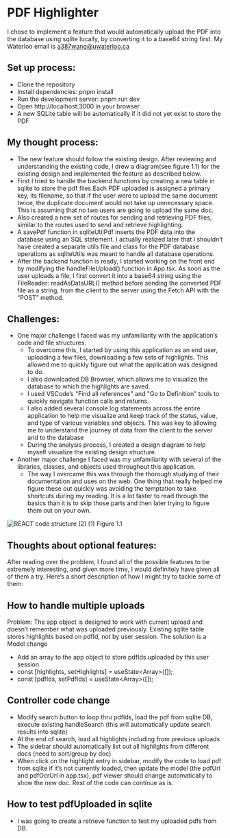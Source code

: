 # PDF Highlighter 
I chose to implement a feature that would automatically upload the PDF into the database using sqlite locally, by converting it to a base64 string first. My Waterloo email is a387wang@uwaterloo.ca

## Set up process:
- Clone the repository
- Install dependencies: pnpm install
- Run the development server: pnpm run dev
- Open http://localhost:3000 in your browser
- A new SQLite table will be automatically if it did not yet exist to store the PDF

## My thought process:
- The new feature should follow the existing design. After reviewing and understanding the existing code, I drew a diagram(see figure 1.1) for the existing design and implemented the feature as described below.
- First I tried to handle the backend functions by creating a new table in sqlite to store the pdf files.Each PDF uploaded is assigned a primary key, its filename, so that if the user were to upload the same document twice, the duplicate document would not take up unnecessary space. This is assuming that no two users are going to upload the same doc.
- Also created a new set of routes for sending and retrieving PDF files, similar to the routes used to send and retrieve highlighting.
- A savePdf function in sqliteUtilPdf inserts the PDF data into the database using an SQL statement. I actually realized later that I shouldn’t have created a separate utils file and class for the PDF database operations as sqliteUtils was meant to handle all database operations.
- After the backend function is ready, I started working on the front end by modifying the handleFileUpload() function in App.tsx. As soon as the user uploads a file, I first convert it into a base64 string using the FileReader: readAsDataURL() method before sending the converted PDF file as a string, from the client to the server using the Fetch API with the “POST” method.


## Challenges:
- One major challenge I faced was my unfamiliarity with the application’s code and file structures.
  - To overcome this, I started by using this application as an end user, uploading a few files, downloading a few sets of highlights. This allowed me to quickly figure out what the application was designed to do.
  - I also downloaded DB Browser, which allows me to visualize the database to which the highlights are saved.
  - I used VSCode’s "Find all references" and "Go to Definition" tools to quickly navigate function calls and returns.
  - I also added several console.log statements across the entire application to help me visualize and keep track of the status, value, and type of various variables and objects. This was key to allowing me to understand the journey of data from the client to the server and to the database
  - During the analysis process, I created a design diagram to help myself visualize the existing design structure.
- Another major challenge I faced was my unfamiliarity with several of the libraries, classes, and objects used throughout this application.
  - The way I overcame this was through the thorough studying of their documentation and uses on the web. One thing that really helped me figure these out quickly was avoiding the temptation to take shortcuts during my reading. It is a lot faster to read through the basics than it is to skip those parts and then later trying to figure them out on your own.

![REACT code structure (2) (1)](https://github.com/user-attachments/assets/2ba5d2a3-4b97-4e47-9c66-73674d28edf3)
Figure 1.1

## Thoughts about optional features:
After reading over the problem, I found all of the possible features to be extremely interesting, and given more time, I would definitely have given all of them a try. Here’s a short description of how I might try to tackle some of them:

## How to handle multiple uploads
Problem: The app object is designed to work with current upload and doesn’t remember what was uploaded previously. Existing sqlite table stores highlights based on pdfId, not by user session.
The solution is a Model change
- Add an array to the app object to store pdfIds uploaded by this user session
- const [highlights, setHighlights] = useState<Array<IHighlight>>([]);
- const [pdfIds, setPdfIds] = useState<Array<string>>([]);

## Controller code change
- Modify search button to loop thru pdfIds, load the pdf from sqlite DB, execute existing handleSearch (this will automatically update search results into sqlite)
- At the end of search, load all highlights including from previous uploads
- The sidebar should automatically list out all highlights from different docs (need to sort/group by doc)
- When click on the highlight entry in sidebar, modify the code to load pdf from sqlite if it’s not currently loaded, then update the model (the pdfUrl and pdfOcrUrl in app.tsx), pdf viewer should change automatically to show the new doc. Rest of the code can continue as is.

## How to test pdfUploaded in sqlite
- I was going to create a retrieve function to test my uploaded pdfs from DB.

